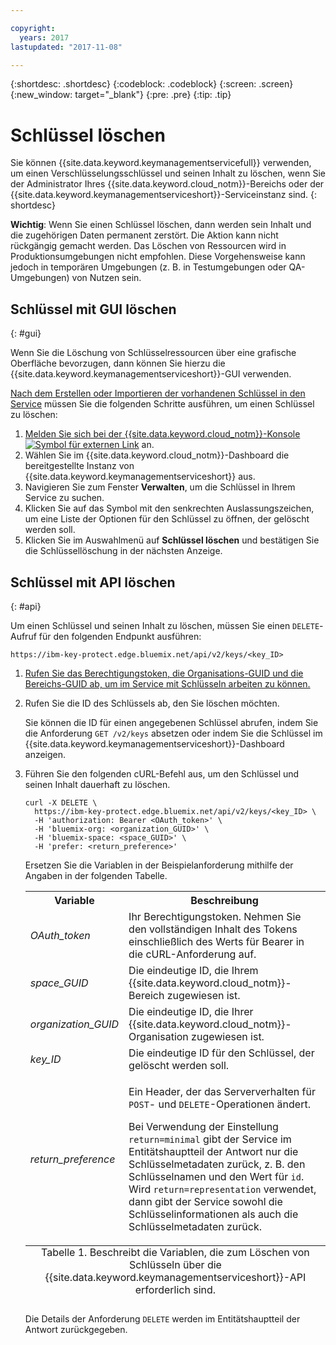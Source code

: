 ```yaml
---

copyright:
  years: 2017
lastupdated: "2017-11-08"

---
```


{:shortdesc: .shortdesc}
{:codeblock: .codeblock}
{:screen: .screen}
{:new_window: target="_blank"}
{:pre: .pre}
{:tip: .tip}

# Schlüssel löschen

Sie können {{site.data.keyword.keymanagementservicefull}} verwenden, um einen Verschlüsselungsschlüssel und seinen Inhalt zu löschen, wenn Sie der Administrator Ihres {{site.data.keyword.cloud_notm}}-Bereichs oder der {{site.data.keyword.keymanagementserviceshort}}-Serviceinstanz sind.
{: shortdesc}

**Wichtig**: Wenn Sie einen Schlüssel löschen, dann werden sein Inhalt und die zugehörigen Daten permanent zerstört. Die Aktion kann nicht rückgängig gemacht werden. Das Löschen von Ressourcen wird in Produktionsumgebungen nicht empfohlen. Diese Vorgehensweise kann jedoch in temporären Umgebungen (z. B. in Testumgebungen oder QA-Umgebungen) von Nutzen sein.

## Schlüssel mit GUI löschen
{: #gui}

Wenn Sie die Löschung von Schlüsselressourcen über eine grafische Oberfläche bevorzugen, dann können Sie hierzu die {{site.data.keyword.keymanagementserviceshort}}-GUI verwenden.

[Nach dem Erstellen oder Importieren der vorhandenen Schlüssel in den Service](/docs/services/keymgmt/keyprotect_create_keys.html) müssen Sie die folgenden Schritte ausführen, um einen Schlüssel zu löschen:

1. [Melden Sie sich bei der {{site.data.keyword.cloud_notm}}-Konsole ![Symbol für externen Link](../../icons/launch-glyph.svg "Symbol für externen Link")](https://console.bluemix.net/) an.
2. Wählen Sie im {{site.data.keyword.cloud_notm}}-Dashboard die bereitgestellte Instanz von {{site.data.keyword.keymanagementserviceshort}} aus.
3. Navigieren Sie zum Fenster **Verwalten**, um die Schlüssel in Ihrem Service zu suchen.
4. Klicken Sie auf das Symbol mit den senkrechten Auslassungszeichen, um eine Liste der Optionen für den Schlüssel zu öffnen, der gelöscht werden soll.
5. Klicken Sie im Auswahlmenü auf **Schlüssel löschen** und bestätigen Sie die Schlüssellöschung in der nächsten Anzeige.

## Schlüssel mit API löschen
{: #api}

Um einen Schlüssel und seinen Inhalt zu löschen, müssen Sie einen `DELETE`-Aufruf für den folgenden Endpunkt ausführen:

```
https://ibm-key-protect.edge.bluemix.net/api/v2/keys/<key_ID>
```

1. [Rufen Sie das Berechtigungstoken, die Organisations-GUID und die Bereichs-GUID ab, um im Service mit Schlüsseln arbeiten zu können.](/docs/services/keymgmt/keyprotect_authentication.html)

2. Rufen Sie die ID des Schlüssels ab, den Sie löschen möchten.

    Sie können die ID für einen angegebenen Schlüssel abrufen, indem Sie die Anforderung `GET /v2/keys` absetzen oder indem Sie die Schlüssel im {{site.data.keyword.keymanagementserviceshort}}-Dashboard anzeigen.

3. Führen Sie den folgenden cURL-Befehl aus, um den Schlüssel und seinen Inhalt dauerhaft zu löschen.

    ```cURL
    curl -X DELETE \
      https://ibm-key-protect.edge.bluemix.net/api/v2/keys/<key_ID> \
      -H 'authorization: Bearer <OAuth_token>' \
      -H 'bluemix-org: <organization_GUID>' \
      -H 'bluemix-space: <space_GUID>' \
      -H 'prefer: <return_preference>'
    ```
    Ersetzen Sie die Variablen in der Beispielanforderung mithilfe der Angaben in der folgenden Tabelle.
    <table>
      <tr>
        <th>Variable</th>
        <th>Beschreibung</th>
      </tr>
      <tr>
        <td><em>OAuth_token</em></td>
        <td>Ihr Berechtigungstoken. Nehmen Sie den vollständigen Inhalt des Tokens einschließlich des Werts für Bearer in die cURL-Anforderung auf.</td>
      </tr>
      <tr>
        <td><em>space_GUID</em></td>
        <td>Die eindeutige ID, die Ihrem {{site.data.keyword.cloud_notm}}-Bereich zugewiesen ist.</td>
      </tr>
      <tr>
        <td><em>organization_GUID</em></td>
        <td>Die eindeutige ID, die Ihrer {{site.data.keyword.cloud_notm}}-Organisation zugewiesen ist.</td>
      </tr>
      <tr>
        <td><em>key_ID</em></td>
        <td>Die eindeutige ID für den Schlüssel, der gelöscht werden soll.</td>
      </tr>
      <tr>
      <tr>
        <td><em>return_preference</em></td>
        <td><p>Ein Header, der das Serververhalten für <code>POST</code>- und <code>DELETE</code>-Operationen ändert.</p><p>Bei Verwendung der Einstellung <code>return=minimal</code> gibt der Service im Entitätshauptteil der Antwort nur die Schlüsselmetadaten zurück, z. B. den Schlüsselnamen und den Wert für <code>id</code>. Wird <code>return=representation</code> verwendet, dann gibt der Service sowohl die Schlüsselinformationen als auch die Schlüsselmetadaten zurück.</p></td>
      </tr>
      <caption style="caption-side:bottom;">Tabelle 1. Beschreibt die Variablen, die zum Löschen von Schlüsseln über die {{site.data.keyword.keymanagementserviceshort}}-API erforderlich sind.</caption>
    </table>

    Die Details der Anforderung `DELETE` werden im Entitätshauptteil der Antwort zurückgegeben.
